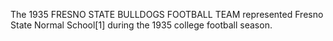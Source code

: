 The 1935 FRESNO STATE BULLDOGS FOOTBALL TEAM represented Fresno State Normal School[1] during the 1935 college football season.
